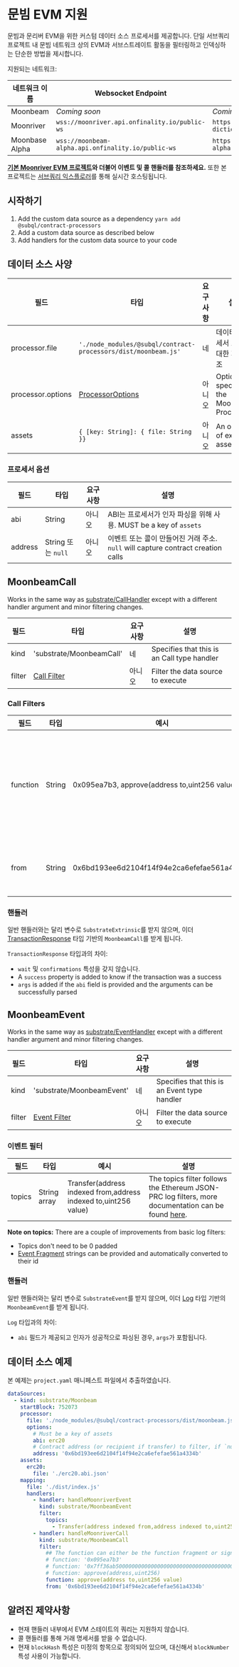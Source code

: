 # 문빔 EVM 지원

문빔과 문리버 EVM을 위한 커스텀 데이터 소스 프로세서를 제공합니다. 단일 서브쿼리 프로젝트 내 문빔 네트워크 상의 EVM과 서브스트레이트 활동을 필터링하고 인덱싱하는 단순한 방법을 제시합니다.

지원되는 네트워크:

| 네트워크 이름        | Websocket Endpoint                                 | Dictionary Endpoint                                                  |
| -------------- | -------------------------------------------------- | -------------------------------------------------------------------- |
| Moonbeam       | _Coming soon_                                      | _Coming soon_                                                        |
| Moonriver      | `wss://moonriver.api.onfinality.io/public-ws`      | `https://api.subquery.network/sq/subquery/moonriver-dictionary`      |
| Moonbase Alpha | `wss://moonbeam-alpha.api.onfinality.io/public-ws` | `https://api.subquery.network/sq/subquery/moonbase-alpha-dictionary` |

**[기본 Moonriver EVM 프로젝트](https://github.com/subquery/tutorials-moonriver-evm-starter)와 더불어 이벤트 및 콜 핸들러를 참조하세요.** 또한 본 프로젝트는 [서브쿼리 익스플로러](https://explorer.subquery.network/subquery/subquery/moonriver-evm-starter-project)를 통해 실시간 호스팅됩니다.

## 시작하기

1. Add the custom data source as a dependency `yarn add @subql/contract-processors`
2. Add a custom data source as described below
3. Add handlers for the custom data source to your code

## 데이터 소스 사양

| 필드                | 타입                                                             | 요구사항 | 설명                                         |
| ----------------- | -------------------------------------------------------------- | ---- | ------------------------------------------ |
| processor.file    | `'./node_modules/@subql/contract-processors/dist/moonbeam.js'` | 네    | 데이터 프로세서 코드에 대한 파일 참조                      |
| processor.options | [ProcessorOptions](#processor-options)                         | 아니오  | Options specific to the Moonbeam Processor |
| assets            | `{ [key: String]: { file: String }}`                           | 아니오  | An object of external asset files          |

### 프로세서 옵션

| 필드      | 타입               | 요구사항 | 설명                                                                |
| ------- | ---------------- | ---- | ----------------------------------------------------------------- |
| abi     | String           | 아니오  | ABI는 프로세서가 인자 파싱을 위해 사용. MUST be a key of `assets`                |
| address | String 또는 `null` | 아니오  | 이벤트 또는 콜이 만들어진 거래 주소. `null` will capture contract creation calls |

## MoonbeamCall

Works in the same way as [substrate/CallHandler](../create/mapping/#call-handler) except with a different handler argument and minor filtering changes.

| 필드     | 타입                           | 요구사항 | 설명                                          |
| ------ | ---------------------------- | ---- | ------------------------------------------- |
| kind   | 'substrate/MoonbeamCall'     | 네    | Specifies that this is an Call type handler |
| filter | [Call Filter](#call-filters) | 아니오  | Filter the data source to execute           |

### Call Filters

| 필드       | 타입     | 예시                                            | 설명                                                                                                                                                                               |
| -------- | ------ | --------------------------------------------- | -------------------------------------------------------------------------------------------------------------------------------------------------------------------------------- |
| function | String | 0x095ea7b3, approve(address to,uint256 value) | Either [Function Signature](https://docs.ethers.io/v5/api/utils/abi/fragments/#FunctionFragment) strings or the function `sighash` to filter the function called on the contract |
| from     | String | 0x6bd193ee6d2104f14f94e2ca6efefae561a4334b    | An Ethereum address that sent the transaction                                                                                                                                    |

### 핸들러

일반 핸들러와는 달리 변수로 `SubstrateExtrinsic`를 받지 않으며, 이더 [TransactionResponse](https://docs.ethers.io/v5/api/providers/types/#providers-TransactionResponse) 타입 기반의 `MoonbeamCall`를 받게 됩니다.

`TransactionResponse` 타입과의 차이:

- `wait` 및 `confirmations` 특성을 갖지 않습니다.
- A `success` property is added to know if the transaction was a success
- `args` is added if the `abi` field is provided and the arguments can be successfully parsed

## MoonbeamEvent

Works in the same way as [substrate/EventHandler](../create/mapping/#event-handler) except with a different handler argument and minor filtering changes.

| 필드     | 타입                             | 요구사항 | 설명                                           |
| ------ | ------------------------------ | ---- | -------------------------------------------- |
| kind   | 'substrate/MoonbeamEvent'      | 네    | Specifies that this is an Event type handler |
| filter | [Event Filter](#event-filters) | 아니오  | Filter the data source to execute            |

### 이벤트 필터

| 필드     | 타입           | 예시                                                              | 설명                                                                                                                                               |
| ------ | ------------ | --------------------------------------------------------------- | ------------------------------------------------------------------------------------------------------------------------------------------------ |
| topics | String array | Transfer(address indexed from,address indexed to,uint256 value) | The topics filter follows the Ethereum JSON-PRC log filters, more documentation can be found [here](https://docs.ethers.io/v5/concepts/events/). |

<b>Note on topics:</b>
There are a couple of improvements from basic log filters:

- Topics don't need to be 0 padded
- [Event Fragment](https://docs.ethers.io/v5/api/utils/abi/fragments/#EventFragment) strings can be provided and automatically converted to their id

### 핸들러

일반 핸들러와는 달리 변수로 `SubstrateEvent`를 받지 않으며, 이더 [Log](https://docs.ethers.io/v5/api/providers/types/#providers-Log) 타입 기반의 `MoonbeamEvent`를 받게 됩니다.

`Log` 타입과의 차이:

- `abi` 필드가 제공되고 인자가 성공적으로 파싱된 경우, `args`가 포함됩니다.

## 데이터 소스 예제

본 예제는 `project.yaml` 매니페스트 파일에서 추출하였습니다.

```yaml
dataSources:
  - kind: substrate/Moonbeam
    startBlock: 752073
    processor:
      file: './node_modules/@subql/contract-processors/dist/moonbeam.js'
      options:
        # Must be a key of assets
        abi: erc20
        # Contract address (or recipient if transfer) to filter, if `null` should be for contract creation
        address: '0x6bd193ee6d2104f14f94e2ca6efefae561a4334b'
    assets:
      erc20:
        file: './erc20.abi.json'
    mapping:
      file: './dist/index.js'
      handlers:
        - handler: handleMoonriverEvent
          kind: substrate/MoonbeamEvent
          filter:
            topics:
              - Transfer(address indexed from,address indexed to,uint256 value)
        - handler: handleMoonriverCall
          kind: substrate/MoonbeamCall
          filter:
            ## The function can either be the function fragment or signature
            # function: '0x095ea7b3'
            # function: '0x7ff36ab500000000000000000000000000000000000000000000000000000000'
            # function: approve(address,uint256)
            function: approve(address to,uint256 value)
            from: '0x6bd193ee6d2104f14f94e2ca6efefae561a4334b'
```

## 알려진 제약사항

- 현재 핸들러 내부에서 EVM 스테이트의 쿼리는 지원하지 않습니다.
- 콜 핸들러를 통해 거래 명세서를 받을 수 없습니다.
- 현재 `blockHash` 특성은 미정의 항목으로 정의되어 있으며, 대신해서 `blockNumber` 특성 사용이 가능합니다.
